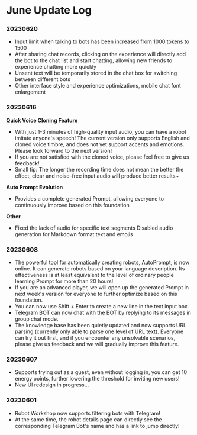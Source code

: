 # June Update Log

### 20230620

* Input limit when talking to bots has been increased from 1000 tokens to 1500
* After sharing chat records, clicking on the experience will directly add the bot to the chat list and start chatting, allowing new friends to experience chatting more quickly
* Unsent text will be temporarily stored in the chat box for switching between different bots
* Other interface style and experience optimizations, mobile chat font enlargement

### 20230616

**Quick Voice Cloning Feature**&#x20;

* With just 1-3 minutes of high-quality input audio, you can have a robot imitate anyone's speech! The current version only supports English and cloned voice timbre, and does not yet support accents and emotions. Please look forward to the next version!
* If you are not satisfied with the cloned voice, please feel free to give us feedback!
* Small tip: The longer the recording time does not mean the better the effect, clear and noise-free input audio will produce better results~

**Auto Prompt Evolution**&#x20;

* Provides a complete generated Prompt, allowing everyone to continuously improve based on this foundation

**Other**&#x20;

* Fixed the lack of audio for specific text segments Disabled audio generation for Markdown format text and emojis

### 20230608

* The powerful tool for automatically creating robots, AutoPrompt, is now online. It can generate robots based on your language description. Its effectiveness is at least equivalent to the level of ordinary people learning Prompt for more than 20 hours!
* If you are an advanced player, we will open up the generated Prompt in next week's version for everyone to further optimize based on this foundation.
* You can now use Shift + Enter to create a new line in the text input box.
* Telegram BOT can now chat with the BOT by replying to its messages in group chat mode.
* The knowledge base has been quietly updated and now supports URL parsing (currently only able to parse one level of URL text). Everyone can try it out first, and if you encounter any unsolvable scenarios, please give us feedback and we will gradually improve this feature.

### 20230607

* Supports trying out as a guest, even without logging in, you can get 10 energy points, further lowering the threshold for inviting new users!
* New UI redesign in progress...

### 20230601

* Robot Workshop now supports filtering bots with Telegram!
* At the same time, the robot details page can directly see the corresponding Telegram Bot's name and has a link to jump directly!
